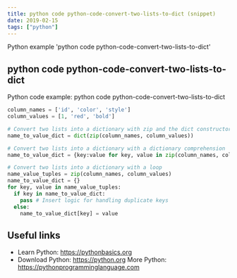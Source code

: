 ```yaml
---
title: python code python-code-convert-two-lists-to-dict (snippet)
date: 2019-02-15
tags: ["python"]
---
```

Python example 'python code python-code-convert-two-lists-to-dict'


## python code python-code-convert-two-lists-to-dict

Python code example: python code python-code-convert-two-lists-to-dict

```python
column_names = ['id', 'color', 'style']
column_values = [1, 'red', 'bold']

# Convert two lists into a dictionary with zip and the dict constructor
name_to_value_dict = dict(zip(column_names, column_values))

# Convert two lists into a dictionary with a dictionary comprehension
name_to_value_dict = {key:value for key, value in zip(column_names, column_values)}

# Convert two lists into a dictionary with a loop
name_value_tuples = zip(column_names, column_values) 
name_to_value_dict = {} 
for key, value in name_value_tuples: 
  if key in name_to_value_dict: 
    pass # Insert logic for handling duplicate keys 
  else: 
    name_to_value_dict[key] = value


```

## Useful links

- Learn Python: https://pythonbasics.org
- Download Python: https://python.org
More Python: https://pythonprogramminglanguage.com

